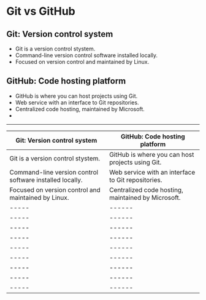 # Git vs GitHub
<!-- ![git](images/git-480.png)
![github](images/github480.png) -->

## Git: Version control system
- Git is a version control stystem.
- Command-line version control software installed locally.
- Focused on version control and maintained by Linux.


## GitHub: Code hosting platform
- GitHub is where you can host projects using Git.
- Web service with an interface to Git repositories.
- Centralized code hosting, maintained by Microsoft.
- 
---

| Git: Version control system | GitHub: Code hosting platform |
| ----- | ------ |
| Git is a version control stystem. | GitHub is where you can host projects using Git. |
| Command-line version control software installed locally. | Web service with an interface to Git repositories. |
| Focused on version control and maintained by Linux. | Centralized code hosting, maintained by Microsoft. |
| ----- | ------ |
| ----- | ------ |
| ----- | ------ |
| ----- | ------ |
| ----- | ------ |
| ----- | ------ |
| ----- | ------ |
| ----- | ------ |
| ----- | ------ |